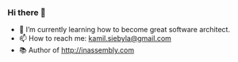 ### Hi there 👋
- 🌱 I’m currently learning how to become great software architect. 
- 📫 How to reach me: kamil.siebyla@gmail.com
- 📚 Author of http://inassembly.com
